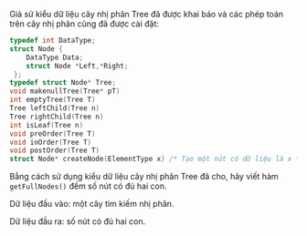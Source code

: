 Giả sử kiểu dữ liệu cây nhị phân Tree đã được khai báo và các phép toán trên cây nhị phân cũng đã được cài đặt:
```c
typedef int DataType;
struct Node {
    DataType Data;
    struct Node *Left,*Right;
 };
typedef struct Node* Tree;
void makenullTree(Tree* pT) 
int emptyTree(Tree T)
Tree leftChild(Tree n)
Tree rightChild(Tree n)
int isLeaf(Tree n)
void preOrder(Tree T)
void inOrder(Tree T)
void postOrder(Tree T)
struct Node* createNode(ElementType x) /* Tạo một nút có dữ liệu là x */
```
Bằng cách sử dụng kiểu dữ liệu cây nhị phân Tree đã cho, hãy viết hàm `getFullNodes()` đếm số nút có đủ hai con.

Dữ liệu đầu vào: một cây tìm kiếm nhị phân.

Dữ liệu đầu ra: số nút có đủ hai con.
